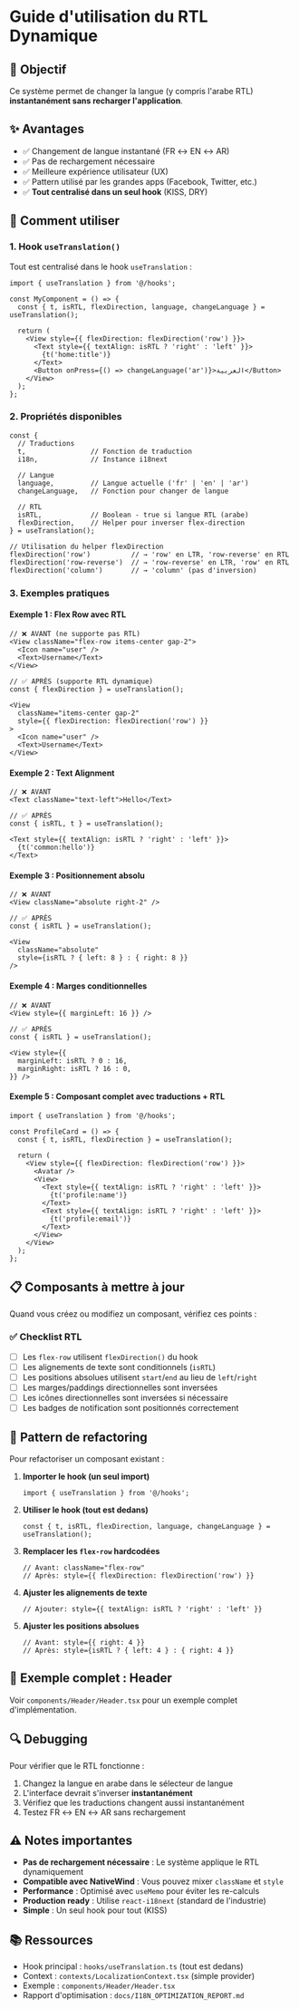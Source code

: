 # Guide d'utilisation du RTL Dynamique

## 🎯 Objectif
Ce système permet de changer la langue (y compris l'arabe RTL) **instantanément sans recharger l'application**.

## ✨ Avantages
- ✅ Changement de langue instantané (FR ↔ EN ↔ AR)
- ✅ Pas de rechargement nécessaire
- ✅ Meilleure expérience utilisateur (UX)
- ✅ Pattern utilisé par les grandes apps (Facebook, Twitter, etc.)
- ✅ **Tout centralisé dans un seul hook** (KISS, DRY)

## 🔧 Comment utiliser

### 1. Hook `useTranslation()`

Tout est centralisé dans le hook `useTranslation` :

```tsx
import { useTranslation } from '@/hooks';

const MyComponent = () => {
  const { t, isRTL, flexDirection, language, changeLanguage } = useTranslation();

  return (
    <View style={{ flexDirection: flexDirection('row') }}>
      <Text style={{ textAlign: isRTL ? 'right' : 'left' }}>
        {t('home:title')}
      </Text>
      <Button onPress={() => changeLanguage('ar')}>العربية</Button>
    </View>
  );
};
```

### 2. Propriétés disponibles

```tsx
const {
  // Traductions
  t,                // Fonction de traduction
  i18n,             // Instance i18next

  // Langue
  language,         // Langue actuelle ('fr' | 'en' | 'ar')
  changeLanguage,   // Fonction pour changer de langue

  // RTL
  isRTL,            // Boolean - true si langue RTL (arabe)
  flexDirection,    // Helper pour inverser flex-direction
} = useTranslation();

// Utilisation du helper flexDirection
flexDirection('row')          // → 'row' en LTR, 'row-reverse' en RTL
flexDirection('row-reverse')  // → 'row-reverse' en LTR, 'row' en RTL
flexDirection('column')       // → 'column' (pas d'inversion)
```

### 3. Exemples pratiques

#### Exemple 1 : Flex Row avec RTL
```tsx
// ❌ AVANT (ne supporte pas RTL)
<View className="flex-row items-center gap-2">
  <Icon name="user" />
  <Text>Username</Text>
</View>

// ✅ APRÈS (supporte RTL dynamique)
const { flexDirection } = useTranslation();

<View
  className="items-center gap-2"
  style={{ flexDirection: flexDirection('row') }}
>
  <Icon name="user" />
  <Text>Username</Text>
</View>
```

#### Exemple 2 : Text Alignment
```tsx
// ❌ AVANT
<Text className="text-left">Hello</Text>

// ✅ APRÈS
const { isRTL, t } = useTranslation();

<Text style={{ textAlign: isRTL ? 'right' : 'left' }}>
  {t('common:hello')}
</Text>
```

#### Exemple 3 : Positionnement absolu
```tsx
// ❌ AVANT
<View className="absolute right-2" />

// ✅ APRÈS
const { isRTL } = useTranslation();

<View
  className="absolute"
  style={isRTL ? { left: 8 } : { right: 8 }}
/>
```

#### Exemple 4 : Marges conditionnelles
```tsx
// ❌ AVANT
<View style={{ marginLeft: 16 }} />

// ✅ APRÈS
const { isRTL } = useTranslation();

<View style={{
  marginLeft: isRTL ? 0 : 16,
  marginRight: isRTL ? 16 : 0,
}} />
```

#### Exemple 5 : Composant complet avec traductions + RTL
```tsx
import { useTranslation } from '@/hooks';

const ProfileCard = () => {
  const { t, isRTL, flexDirection } = useTranslation();

  return (
    <View style={{ flexDirection: flexDirection('row') }}>
      <Avatar />
      <View>
        <Text style={{ textAlign: isRTL ? 'right' : 'left' }}>
          {t('profile:name')}
        </Text>
        <Text style={{ textAlign: isRTL ? 'right' : 'left' }}>
          {t('profile:email')}
        </Text>
      </View>
    </View>
  );
};
```

## 📋 Composants à mettre à jour

Quand vous créez ou modifiez un composant, vérifiez ces points :

### ✅ Checklist RTL

- [ ] Les `flex-row` utilisent `flexDirection()` du hook
- [ ] Les alignements de texte sont conditionnels (`isRTL`)
- [ ] Les positions absolues utilisent `start`/`end` au lieu de `left`/`right`
- [ ] Les marges/paddings directionnelles sont inversées
- [ ] Les icônes directionnelles sont inversées si nécessaire
- [ ] Les badges de notification sont positionnés correctement

## 🎨 Pattern de refactoring

Pour refactoriser un composant existant :

1. **Importer le hook (un seul import)**
   ```tsx
   import { useTranslation } from '@/hooks';
   ```

2. **Utiliser le hook (tout est dedans)**
   ```tsx
   const { t, isRTL, flexDirection, language, changeLanguage } = useTranslation();
   ```

3. **Remplacer les `flex-row` hardcodées**
   ```tsx
   // Avant: className="flex-row"
   // Après: style={{ flexDirection: flexDirection('row') }}
   ```

4. **Ajuster les alignements de texte**
   ```tsx
   // Ajouter: style={{ textAlign: isRTL ? 'right' : 'left' }}
   ```

5. **Ajuster les positions absolues**
   ```tsx
   // Avant: style={{ right: 4 }}
   // Après: style={isRTL ? { left: 4 } : { right: 4 }}
   ```

## 🚀 Exemple complet : Header

Voir `components/Header/Header.tsx` pour un exemple complet d'implémentation.

## 🔍 Debugging

Pour vérifier que le RTL fonctionne :

1. Changez la langue en arabe dans le sélecteur de langue
2. L'interface devrait s'inverser **instantanément**
3. Vérifiez que les traductions changent aussi instantanément
4. Testez FR ↔ EN ↔ AR sans rechargement

## ⚠️ Notes importantes

- **Pas de rechargement nécessaire** : Le système applique le RTL dynamiquement
- **Compatible avec NativeWind** : Vous pouvez mixer `className` et `style`
- **Performance** : Optimisé avec `useMemo` pour éviter les re-calculs
- **Production ready** : Utilise `react-i18next` (standard de l'industrie)
- **Simple** : Un seul hook pour tout (KISS)

## 📚 Ressources

- Hook principal : `hooks/useTranslation.ts` (tout est dedans)
- Context : `contexts/LocalizationContext.tsx` (simple provider)
- Exemple : `components/Header/Header.tsx`
- Rapport d'optimisation : `docs/I18N_OPTIMIZATION_REPORT.md`
